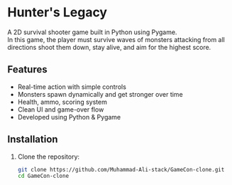 # Hunter's Legacy

A 2D survival shooter game built in Python using Pygame.  
In this game, the player must survive waves of monsters attacking from all directions shoot them down, stay alive, and aim for the highest score.

## Features
- Real-time action with simple controls  
- Monsters spawn dynamically and get stronger over time  
- Health, ammo, scoring system  
- Clean UI and game-over flow  
- Developed using Python & Pygame  

## Installation
1. Clone the repository:
   ```bash
   git clone https://github.com/Muhammad-Ali-stack/GameCon-clone.git
   cd GameCon-clone
